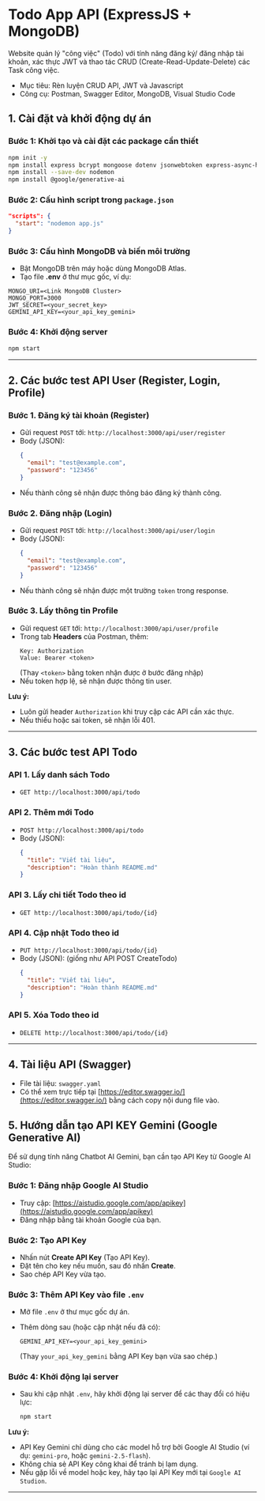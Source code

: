 # Todo App API (ExpressJS + MongoDB)

Website quản lý "công việc" (Todo) với tính năng đăng ký/ đăng nhập tài khoản, xác thực JWT và thao tác CRUD (Create-Read-Update-Delete) các Task công việc.
- Mục tiêu: Rèn luyện CRUD API, JWT và Javascript
- Công cụ: Postman, Swagger Editor, MongoDB, Visual Studio Code

## 1. Cài đặt và khởi động dự án

### Bước 1: Khởi tạo và cài đặt các package cần thiết

```bash
npm init -y
npm install express bcrypt mongoose dotenv jsonwebtoken express-async-handler
npm install --save-dev nodemon
npm install @google/generative-ai
```

### Bước 2: Cấu hình script trong `package.json`

```json
"scripts": {
  "start": "nodemon app.js"
}
```

### Bước 3: Cấu hình MongoDB và biến môi trường

- Bật MongoDB trên máy hoặc dùng MongoDB Atlas.
- Tạo file **.env** ở thư mục gốc, ví dụ:

```
MONGO_URI=<Link MongoDB Cluster>
MONGO_PORT=3000
JWT_SECRET=<your_secret_key>
GEMINI_API_KEY=<your_api_key_gemini>
```

### Bước 4: Khởi động server

```bash
npm start
```

---

## 2. Các bước test API User (Register, Login, Profile)

### Bước 1. Đăng ký tài khoản (Register)
- Gửi request `POST` tới: `http://localhost:3000/api/user/register`
- Body (JSON):
  ```json
  {
    "email": "test@example.com",
    "password": "123456"
  }
  ```
- Nếu thành công sẽ nhận được thông báo đăng ký thành công.

### Bước 2. Đăng nhập (Login)
- Gửi request `POST` tới: `http://localhost:3000/api/user/login`
- Body (JSON):
  ```json
  {
    "email": "test@example.com",
    "password": "123456"
  }
  ```
- Nếu thành công sẽ nhận được một trường `token` trong response.

### Bước 3. Lấy thông tin Profile
- Gửi request `GET` tới: `http://localhost:3000/api/user/profile`
- Trong tab **Headers** của Postman, thêm:
  ```
  Key: Authorization
  Value: Bearer <token>
  ```
  (Thay `<token>` bằng token nhận được ở bước đăng nhập)
- Nếu token hợp lệ, sẽ nhận được thông tin user.

**Lưu ý:**  
- Luôn gửi header `Authorization` khi truy cập các API cần xác thực.
- Nếu thiếu hoặc sai token, sẽ nhận lỗi 401.

---

## 3. Các bước test API Todo

### API 1. Lấy danh sách Todo
- `GET http://localhost:3000/api/todo`

### API 2. Thêm mới Todo
- `POST http://localhost:3000/api/todo`
- Body (JSON):
  ```json
  {
    "title": "Viết tài liệu",
    "description": "Hoàn thành README.md"
  }
  ```

### API 3. Lấy chi tiết Todo theo id
- `GET http://localhost:3000/api/todo/{id}`

### API 4. Cập nhật Todo theo id
- `PUT http://localhost:3000/api/todo/{id}`
- Body (JSON): (giống như API POST CreateTodo)
  ```json
  {
    "title": "Viết tài liệu",
    "description": "Hoàn thành README.md"
  }

### API 5. Xóa Todo theo id
- `DELETE http://localhost:3000/api/todo/{id}`

---

## 4. Tài liệu API (Swagger)

- File tài liệu: `swagger.yaml`
- Có thể xem trực tiếp tại [https://editor.swagger.io/](https://editor.swagger.io/) bằng cách copy nội dung file vào.

## 5. Hướng dẫn tạo API KEY Gemini (Google Generative AI)

Để sử dụng tính năng Chatbot AI Gemini, bạn cần tạo API Key từ Google AI Studio:

### Bước 1: Đăng nhập Google AI Studio

- Truy cập: [https://aistudio.google.com/app/apikey](https://aistudio.google.com/app/apikey)
- Đăng nhập bằng tài khoản Google của bạn.

### Bước 2: Tạo API Key

- Nhấn nút **Create API Key** (Tạo API Key).
- Đặt tên cho key nếu muốn, sau đó nhấn **Create**.
- Sao chép API Key vừa tạo.

### Bước 3: Thêm API Key vào file `.env`

- Mở file `.env` ở thư mục gốc dự án.
- Thêm dòng sau (hoặc cập nhật nếu đã có):

  ```
  GEMINI_API_KEY=<your_api_key_gemini>
  ```

  (Thay `your_api_key_gemini` bằng API Key bạn vừa sao chép.)

### Bước 4: Khởi động lại server

- Sau khi cập nhật `.env`, hãy khởi động lại server để các thay đổi có hiệu lực:

  ```bash
  npm start
  ```

**Lưu ý:**
- API Key Gemini chỉ dùng cho các model hỗ trợ bởi Google AI Studio (ví dụ: `gemini-pro`, hoặc `gemini-2.5-flash`).
- Không chia sẻ API Key công khai để tránh bị lạm dụng.
- Nếu gặp lỗi về model hoặc key, hãy tạo lại API Key mới tại `Google AI Studion`.

---
